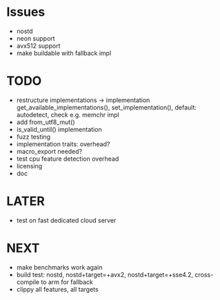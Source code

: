 # Issues
* nostd
* neon support
* avx512 support
* make buildable with fallback impl

# TODO
* restructure implementations -> implementation get_available_implementations(), set_implementation(), default: autodetect, check e.g. memchr impl
* add from_utf8_mut()
* is_valid_until() implementation
* fuzz testing
* implementation traits: overhead?
* macro_export needed?
* test cpu feature detection overhead
* licensing
* doc

# LATER
* test on fast dedicated cloud server

# NEXT
* make benchmarks work again
* build test: nostd, nostd+target=+avx2, nostd+target=+sse4.2, cross-compile to arm for fallback
* clippy all features, all targets
